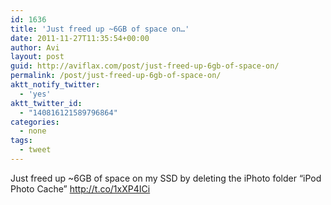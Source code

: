 ```yaml
---
id: 1636
title: 'Just freed up ~6GB of space on…'
date: 2011-11-27T11:35:54+00:00
author: Avi
layout: post
guid: http://aviflax.com/post/just-freed-up-6gb-of-space-on/
permalink: /post/just-freed-up-6gb-of-space-on/
aktt_notify_twitter:
  - 'yes'
aktt_twitter_id:
  - "140816121589796864"
categories:
  - none
tags:
  - tweet
---
```

Just freed up ~6GB of space on my SSD by deleting the iPhoto folder “iPod Photo Cache” <a href="http://t.co/1xXP4ICi" rel="nofollow">http://t.co/1xXP4ICi</a>